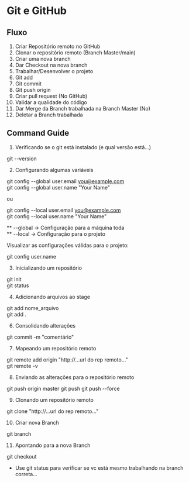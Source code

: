 # Git e GitHub
## Fluxo 
1. Criar Repositório remoto no GitHub 
2. Clonar o repositório remoto (Branch Master/main)
3. Criar uma nova branch
4. Dar Checkout na nova branch 
3. Trabalhar/Desenvolver o projeto 
4. Git add 
5. Git commit 
6. Git push origin <nomeDaBranch>
7. Criar pull request (No GitHub)
8. Validar a qualidade do código 
9. Dar Merge da Branch trabalhada na Branch Master (No)
10. Deletar a Branch trabalhada 


## Command Guide
1. Verificando se o git está instalado (e qual versão está...)

git --version 

2. Configurando algumas variáveis 

git config --global user.email you@example.com   
git config --global user.name "Your Name"  
  
ou   
  
git config --local user.email you@example.com  
git config --local user.name "Your Name"  
  
** --global -> Configuração para a máquina toda   
** --local  -> Configuração para o projeto   
  
Visualizar as configurações válidas para o projeto:  
  
git config user.name


3. Inicializando um repositório 

git init  
git status 

4. Adicionando arquivos ao stage 

git add nome_arquivo   
git add . 

6. Consolidando alterações 

git commit -m "comentário"


7. Mapeando um repositório remoto

git remote add origin "http://...url do rep remoto..."  
git remote -v 

8. Enviando as alterações para o repositório remoto 

git push origin master 
git push 
git push --force   

9. Clonando um repositório remoto 

git clone "http://...url do rep remoto..."

10. Criar nova Branch 

git branch <nomeDaNovaBranch>

11. Apontando para a nova Branch 

git checkout <nomeDaNovaBranch>

* Use git status para verificar se vc está mesmo trabalhando na 
branch correta...


